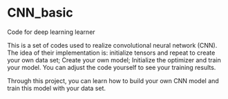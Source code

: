 # CNN_basic
Code for deep learning learner

This is a set of codes used to realize convolutional neural network (CNN). The idea of their implementation is: initialize tensors and repeat to create your own data set; Create your own model; Initialize the optimizer and train your model. You can adjust the code yourself to see your training results.

Through this project, you can learn how to build your own CNN model and train this model with your data set.
